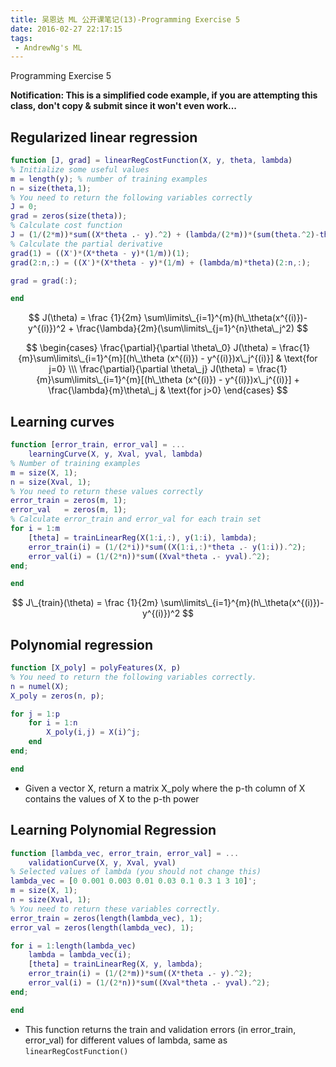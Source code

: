 ```yaml
---
title: 吴恩达 ML 公开课笔记(13)-Programming Exercise 5
date: 2016-02-27 22:17:15
tags: 
 - AndrewNg's ML
---
```


Programming Exercise 5

<!--more-->

**Notification: This is a simplified code example, if you are attempting this class, don't copy & submit since it won't even work...**

## Regularized linear regression
```matlab
function [J, grad] = linearRegCostFunction(X, y, theta, lambda)
% Initialize some useful values
m = length(y); % number of training examples
n = size(theta,1);
% You need to return the following variables correctly 
J = 0;
grad = zeros(size(theta));
% Calculate cost function
J = (1/(2*m))*sum((X*theta .- y).^2) + (lambda/(2*m))*(sum(theta.^2)-theta(1)^2);
% Calculate the partial derivative
grad(1) = ((X')*(X*theta - y)*(1/m))(1);
grad(2:n,:) = ((X')*(X*theta - y)*(1/m) + (lambda/m)*theta)(2:n,:);

grad = grad(:);

end
```

$$
J(\theta) = \frac {1}{2m} \sum\limits\_{i=1}^{m}(h\_\theta(x^{(i)})-y^{(i)})^2 + \frac{\lambda}{2m}(\sum\limits\_{j=1}^{n}\theta\_j^2)
$$

$$
\begin{cases}
\frac{\partial}{\partial \theta\_0} J(\theta) = \frac{1}{m}\sum\limits\_{i=1}^{m}[(h\_\theta (x^{(i)}) - y^{(i)})x\_j^{(i)}] & \text{for j=0} \\\
\frac{\partial}{\partial \theta\_j} J(\theta) = \frac{1}{m}\sum\limits\_{i=1}^{m}[(h\_\theta (x^{(i)}) - y^{(i)})x\_j^{(i)}] + \frac{\lambda}{m}\theta\_j & \text{for j>0}
\end{cases}
$$

## Learning curves
```matlab
function [error_train, error_val] = ...
    learningCurve(X, y, Xval, yval, lambda)
% Number of training examples
m = size(X, 1);
n = size(Xval, 1);
% You need to return these values correctly
error_train = zeros(m, 1);
error_val   = zeros(m, 1);
% Calculate error_train and error_val for each train set
for i = 1:m
	[theta] = trainLinearReg(X(1:i,:), y(1:i), lambda);
	error_train(i) = (1/(2*i))*sum((X(1:i,:)*theta .- y(1:i)).^2);
	error_val(i) = (1/(2*n))*sum((Xval*theta .- yval).^2);
end;

end
```
$$
J\_{train}(\theta) = \frac {1}{2m} \sum\limits\_{i=1}^{m}(h\_\theta(x^{(i)})-y^{(i)})^2
$$

## Polynomial regression
```matlab
function [X_poly] = polyFeatures(X, p)
% You need to return the following variables correctly.
n = numel(X);
X_poly = zeros(n, p);

for j = 1:p
    for i = 1:n
        X_poly(i,j) = X(i)^j;
    end
end;

end
```
 - Given a vector X, return a matrix X_poly where the p-th column of X contains the values of X to the p-th power

## Learning Polynomial Regression
```matlab
function [lambda_vec, error_train, error_val] = ...
    validationCurve(X, y, Xval, yval)
% Selected values of lambda (you should not change this)
lambda_vec = [0 0.001 0.003 0.01 0.03 0.1 0.3 1 3 10]';
m = size(X, 1);
n = size(Xval, 1);
% You need to return these variables correctly.
error_train = zeros(length(lambda_vec), 1);
error_val = zeros(length(lambda_vec), 1);

for i = 1:length(lambda_vec)
	lambda = lambda_vec(i);
	[theta] = trainLinearReg(X, y, lambda);
	error_train(i) = (1/(2*m))*sum((X*theta .- y).^2);
	error_val(i) = (1/(2*n))*sum((Xval*theta .- yval).^2);
end;

end
```
 - This function returns the train and validation errors (in error_train, error_val) for different values of lambda, same as `linearRegCostFunction()`